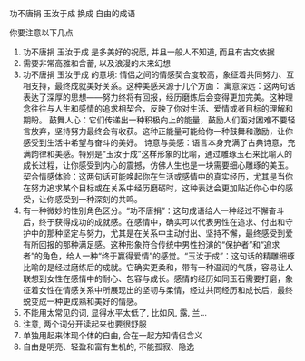 功不唐捐 玉汝于成   换成 自由的成语 

你要注意以下几点

1. 功不唐捐 玉汝于成   是多美好的祝愿, 并且一般人不知道, 而且有古文依据
2. 需要非常高雅和含蓄, 以及浪漫的未来幻想
3. 功不唐捐 玉汝于成 的意境: 情侣之间的情感契合度较高，象征着共同努力、互相支持，最终成就美好关系。这种美感来源于几个方面： 寓意深远：这两句话表达了深厚的思想——努力终将有回报，经历磨炼后会变得更加完美。这种理念往往与人生和感情的追求相契合，反映了你对生活、爱情或者目标的理解和期盼。 鼓舞人心：它们传递出一种积极向上的能量，鼓励人们面对困难不要轻言放弃，坚持努力最终会有收获。这种正能量可能给你一种鼓舞和激励，让你感受到生活中希望与奋斗的美好。 诗意与美感：语言本身充满了古典诗意，充满韵律和美感。特别是“玉汝于成”这样形象的比喻，通过雕琢玉石来比喻人的成长过程，让你感受到内心的震撼，仿佛人生也是一块需要细心雕琢的美玉。 契合情感体验：这两句话可能唤起你在生活或感情中的真实经历，尤其是当你在努力追求某个目标或在关系中经历磨砺时，这种表达会更加贴近你心中的感受，让你感受到一种深刻的共鸣。
4. 有一种微妙的性别角色区分。“功不唐捐”：这句成语给人一种经过不懈奋斗后，终于获得成功的成就感。在感情中，确实可以代表男性在追求、付出和守护中的那种坚定与努力，尤其是在关系中主动付出、坚持不懈，最终感受到爱有所回报的那种满足感。这种形象符合传统中男性扮演的“保护者”和“追求者”的角色，给人一种“终于赢得爱情”的感觉。“玉汝于成”：这句话的精雕细琢比喻的是经过磨练后的成就。它确实更柔和，带有一种温润的气质，容易让人联想到女性在感情中的耐心、包容与成长。感情的经历如同玉石需要打磨，象征着女性在情感关系中所展现出的坚韧与柔情，经过共同经历和成长后，最终蜕变成一种更成熟和美好的情感。
5. 不能用太常见的词, 显得水平太低了, 比如风, 露, 兰...
6. 注意, 两个词分开读起来也要很舒服
7. 单独用起来体现个体的自由, 合在一起方知情侣含义
8. 自由是明亮、轻盈和富有生机的, 不能孤寂、隐逸